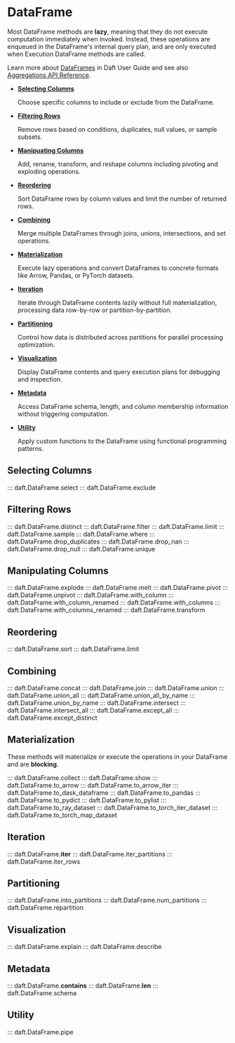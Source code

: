 # DataFrame

Most DataFrame methods are **lazy**, meaning that they do not execute computation immediately when invoked. Instead, these operations are enqueued in the DataFrame's internal query plan, and are only executed when Execution DataFrame methods are called.

Learn more about [DataFrames](../core_concepts.md#dataframe) in Daft User Guide and see also [Aggregations API Reference](aggregations.md).

<div class="grid cards api" markdown>

* [**Selecting Columns**](#selecting-columns)

    Choose specific columns to include or exclude from the DataFrame.

* [**Filtering Rows**](#filtering-rows)

    Remove rows based on conditions, duplicates, null values, or sample subsets.

* [**Manipuating Columns**](#manipulating-columns)

    Add, rename, transform, and reshape columns including pivoting and exploding operations.

* [**Reordering**](#reordering)

    Sort DataFrame rows by column values and limit the number of returned rows.

* [**Combining**](#combining)

    Merge multiple DataFrames through joins, unions, intersections, and set operations.

* [**Materialization**](#materialization)

    Execute lazy operations and convert DataFrames to concrete formats like Arrow, Pandas, or PyTorch datasets.

* [**Iteration**](#iteration)

    Iterate through DataFrame contents lazily without full materialization, processing data row-by-row or partition-by-partition.

* [**Partitioning**](#partitioning)

    Control how data is distributed across partitions for parallel processing optimization.

* [**Visualization**](#visualization)

    Display DataFrame contents and query execution plans for debugging and inspection.

* [**Metadata**](#metadata)

    Access DataFrame schema, length, and column membership information without triggering computation.

* [**Utility**](#utility)

    Apply custom functions to the DataFrame using functional programming patterns.

</div>

## Selecting Columns

::: daft.DataFrame.select
::: daft.DataFrame.exclude

## Filtering Rows

::: daft.DataFrame.distinct
::: daft.DataFrame.filter
::: daft.DataFrame.limit
::: daft.DataFrame.sample
::: daft.DataFrame.where
::: daft.DataFrame.drop_duplicates
::: daft.DataFrame.drop_nan
::: daft.DataFrame.drop_null
::: daft.DataFrame.unique

## Manipulating Columns

::: daft.DataFrame.explode
::: daft.DataFrame.melt
::: daft.DataFrame.pivot
::: daft.DataFrame.unpivot
::: daft.DataFrame.with_column
::: daft.DataFrame.with_column_renamed
::: daft.DataFrame.with_columns
::: daft.DataFrame.with_columns_renamed
::: daft.DataFrame.transform

## Reordering

::: daft.DataFrame.sort
::: daft.DataFrame.limit

## Combining

::: daft.DataFrame.concat
::: daft.DataFrame.join
::: daft.DataFrame.union
::: daft.DataFrame.union_all
::: daft.DataFrame.union_all_by_name
::: daft.DataFrame.union_by_name
::: daft.DataFrame.intersect
::: daft.DataFrame.intersect_all
::: daft.DataFrame.except_all
::: daft.DataFrame.except_distinct

## Materialization

These methods will materialize or execute the operations in your DataFrame and are **blocking**.

::: daft.DataFrame.collect
::: daft.DataFrame.show
::: daft.DataFrame.to_arrow
::: daft.DataFrame.to_arrow_iter
::: daft.DataFrame.to_dask_dataframe
::: daft.DataFrame.to_pandas
::: daft.DataFrame.to_pydict
::: daft.DataFrame.to_pylist
::: daft.DataFrame.to_ray_dataset
::: daft.DataFrame.to_torch_iter_dataset
::: daft.DataFrame.to_torch_map_dataset

## Iteration

::: daft.DataFrame.__iter__
::: daft.DataFrame.iter_partitions
::: daft.DataFrame.iter_rows

## Partitioning

::: daft.DataFrame.into_partitions
::: daft.DataFrame.num_partitions
::: daft.DataFrame.repartition

## Visualization

::: daft.DataFrame.explain
::: daft.DataFrame.describe

## Metadata

::: daft.DataFrame.__contains__
::: daft.DataFrame.__len__
::: daft.DataFrame.schema

## Utility

::: daft.DataFrame.pipe
